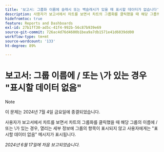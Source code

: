```yaml
---
title: '보고서: 그룹화 이름에 슬래시 또는 백슬래시가 있을 때 표시할 데이터가 없습니다'
description: 사용자가 보고서에서 차트를 보면서 차트의 그룹화를 클릭했을 때 해당 그룹의 이름에 슬래시 또는 백슬래시가 있는 경우, 열리는 세부 정보에 그룹의 항목이 표시되지 않고 사용자에게는 표시할 데이터가 없다는 메시지가 표시됩니다.
hidefromtoc: true
feature: Reports and Dashboards
exl-id: 27b1ff30-ad5c-41f4-992b-56c87b939e69
source-git-commit: 726ac4d76d4600b1bea9a7db1571e41d6039dd00
workflow-type: tm+mt
source-wordcount: '133'
ht-degree: 89%

---
```


# 보고서: 그룹 이름에 / 또는 \가 있는 경우 &quot;표시할 데이터 없음&quot;

>[!NOTE]
>
>이 문제는 2024년 7월 4일 금요일에 종결되었습니다.

사용자가 보고서에서 차트를 보면서 차트의 그룹화를 클릭했을 때 해당 그룹의 이름에 / 또는 \가 있는 경우, 열리는 세부 정보에 그룹의 항목이 표시되지 않고 사용자에게는 &quot;표시할 데이터 없음&quot; 메시지가 표시됩니다.

_2024년 6월 17일에 처음 보고되었습니다._
